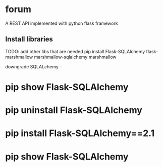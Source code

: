 # forum

A REST API implemented with python flask framework 


## Install libraries

TODO: add other libs that are needed
pip install Flask-SQLAlchemy flask-marshmallow marshmallow-sqlalchemy marshmallow

downgrade SQLALchemy -
# pip show Flask-SQLAlchemy
# pip uninstall Flask-SQLAlchemy
# pip install Flask-SQLAlchemy==2.1
# pip show Flask-SQLAlchemy
